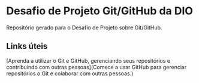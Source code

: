 # Desafio de Projeto Git/GitHub da DIO
Repositório gerado para o Desafio de Projeto sobre Git/GitHub.

## Links úteis

[Aprenda a utilizar o Git e GitHub, gerenciando seus repositórios e contribuindo com outras pessoas](Comece a usar GitHub para gerenciar repositórios o Git e colaborar com outras pessoas.)
